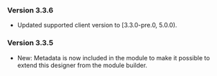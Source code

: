 ### Version 3.3.6

- Updated supported client version to [3.3.0-pre.0, 5.0.0).

### Version 3.3.5

- New: Metadata is now included in the module to make it possible to extend this designer from the module builder.
